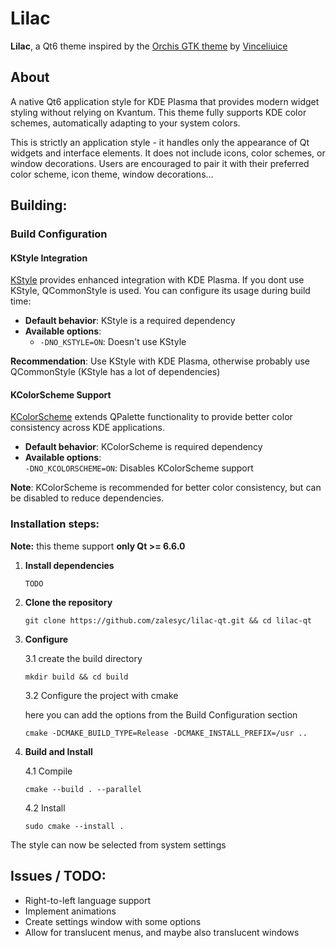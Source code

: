 # Lilac

**Lilac**, a Qt6 theme inspired by the [Orchis GTK theme](https://github.com/vinceliuice/Orchis-theme) by [Vinceliuice](https://github.com/vinceliuice)

## About
A native Qt6 application style for KDE Plasma that provides modern widget styling without relying on Kvantum. This theme fully supports KDE color schemes, automatically adapting to your system colors.

This is strictly an application style - it handles only the appearance of Qt widgets and interface elements. It does not include icons, color schemes, or window decorations. Users are encouraged to pair it with their preferred color scheme, icon theme, window decorations…

## Building:
### Build Configuration
#### KStyle Integration

[KStyle](https://api.kde.org/frameworks/frameworkintegration/html/classKStyle.html) provides enhanced integration with KDE Plasma. If you dont use KStyle, QCommonStyle is used. You can configure its usage during build time:

- **Default behavior**: KStyle is a required dependency  
- **Available options**:  
  - `-DNO_KSTYLE=ON`: Doesn't use KStyle

**Recommendation**: Use KStyle with KDE Plasma, otherwise probably use QCommonStyle (KStyle has a lot of dependencies)

#### KColorScheme Support

[KColorScheme](https://api.kde.org/frameworks/kcolorscheme/html/classKColorScheme.html) extends QPalette functionality to provide better color consistency across KDE applications.

- **Default behavior**: KColorScheme is required dependency
- **Available options**:  
    `-DNO_KCOLORSCHEME=ON`: Disables KColorScheme support

**Note**: KColorScheme is recommended for better color consistency, but can be disabled to reduce dependencies.

### Installation steps:

**Note:** this theme support **only Qt >= 6.6.0**

1. **Install dependencies**

    `TODO`  

2. **Clone the repository** 

    ~~~ shell
    git clone https://github.com/zalesyc/lilac-qt.git && cd lilac-qt
    ~~~

3. **Configure**

    3.1 create the build directory
    ~~~ shell
    mkdir build && cd build
    ~~~

    3.2 Configure the project with cmake

    here you can add the options from the Build Configuration section

    ~~~ shell
    cmake -DCMAKE_BUILD_TYPE=Release -DCMAKE_INSTALL_PREFIX=/usr ..
    ~~~

4. **Build and Install**

    4.1 Compile
    ~~~ shell
    cmake --build . --parallel 
    ~~~

    4.2 Install
    ~~~ shell
    sudo cmake --install . 
    ~~~

The style can now be selected from system settings

## Issues / TODO:

- Right-to-left language support  
- Implement animations  
- Create settings window with some options  
- Allow for translucent menus, and maybe also translucent windows  
  
